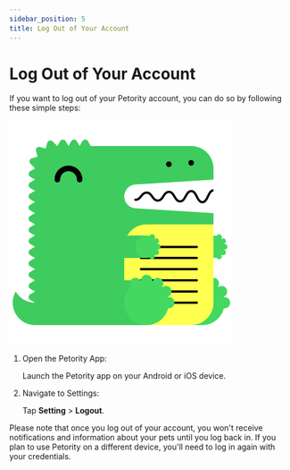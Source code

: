 ```yaml
---
sidebar_position: 5
title: Log Out of Your Account
---
```


# Log Out of Your Account
If you want to log out of your Petority account, you can do so by following these simple steps:

![logout](/img/logo.svg)

1. Open the Petority App:

	Launch the Petority app on your Android or iOS device.

2. Navigate to Settings: 

	Tap **Setting** > **Logout**.

Please note that once you log out of your account, you won't receive notifications and information about your pets until you log back in. If you plan to use Petority on a different device, you'll need to log in again with your credentials.